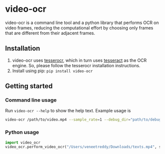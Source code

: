 # video-ocr

video-ocr is a command line tool and a python library that performs OCR on video frames, reducing the computational effort by choosing only frames that are different from their adjacent frames.


## Installation

1. video-ocr uses [tesserocr](https://github.com/sirfz/tesserocr), which in turn uses [tesseract](https://github.com/tesseract-ocr/tesseract) as the OCR engine. So, please follow the tesserocr installation instructions.
2. Install using pip: `pip install video-ocr`

## Getting started
### Command line usage
Run `video-ocr --help` to show the help text. Example usage is
```bash
video-ocr /path/to/video.mp4 --sample_rate=1 --debug_dir="path/to/debug/dir"
```
### Python usage
```python
import video_ocr
video_ocr.perform_video_ocr("/Users/veneetreddy/Downloads/texts.mp4", sample_rate=1)
```

